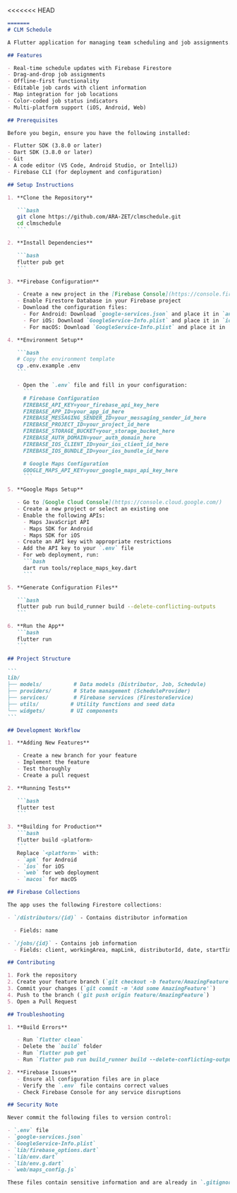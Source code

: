 <<<<<<< HEAD
````markdown
=======
# CLM Schedule

A Flutter application for managing team scheduling and job assignments. This app provides a drag-and-drop interface for managing jobs and distributors, with real-time updates and offline support using Firebase.

## Features

- Real-time schedule updates with Firebase Firestore
- Drag-and-drop job assignments
- Offline-first functionality
- Editable job cards with client information
- Map integration for job locations
- Color-coded job status indicators
- Multi-platform support (iOS, Android, Web)

## Prerequisites

Before you begin, ensure you have the following installed:

- Flutter SDK (3.8.0 or later)
- Dart SDK (3.8.0 or later)
- Git
- A code editor (VS Code, Android Studio, or IntelliJ)
- Firebase CLI (for deployment and configuration)

## Setup Instructions

1. **Clone the Repository**

   ```bash
   git clone https://github.com/ARA-ZET/clmschedule.git
   cd clmschedule
   ```

2. **Install Dependencies**

   ```bash
   flutter pub get
   ```

3. **Firebase Configuration**

   - Create a new project in the [Firebase Console](https://console.firebase.google.com/)
   - Enable Firestore Database in your Firebase project
   - Download the configuration files:
     - For Android: Download `google-services.json` and place it in `android/app/`
     - For iOS: Download `GoogleService-Info.plist` and place it in `ios/Runner/`
     - For macOS: Download `GoogleService-Info.plist` and place it in `macos/Runner/`

4. **Environment Setup**

   ```bash
   # Copy the environment template
   cp .env.example .env
   ```

   - Open the `.env` file and fill in your configuration:
     ```
     # Firebase Configuration
     FIREBASE_API_KEY=your_firebase_api_key_here
     FIREBASE_APP_ID=your_app_id_here
     FIREBASE_MESSAGING_SENDER_ID=your_messaging_sender_id_here
     FIREBASE_PROJECT_ID=your_project_id_here
     FIREBASE_STORAGE_BUCKET=your_storage_bucket_here
     FIREBASE_AUTH_DOMAIN=your_auth_domain_here
     FIREBASE_IOS_CLIENT_ID=your_ios_client_id_here
     FIREBASE_IOS_BUNDLE_ID=your_ios_bundle_id_here

     # Google Maps Configuration
     GOOGLE_MAPS_API_KEY=your_google_maps_api_key_here
     ```

5. **Google Maps Setup**

   - Go to [Google Cloud Console](https://console.cloud.google.com/)
   - Create a new project or select an existing one
   - Enable the following APIs:
     - Maps JavaScript API
     - Maps SDK for Android
     - Maps SDK for iOS
   - Create an API key with appropriate restrictions
   - Add the API key to your `.env` file
   - For web deployment, run:
     ```bash
     dart run tools/replace_maps_key.dart
     ```

5. **Generate Configuration Files**

   ```bash
   flutter pub run build_runner build --delete-conflicting-outputs
   ```

6. **Run the App**
   ```bash
   flutter run
   ```

## Project Structure

```
lib/
├── models/          # Data models (Distributor, Job, Schedule)
├── providers/       # State management (ScheduleProvider)
├── services/        # Firebase services (FirestoreService)
├── utils/          # Utility functions and seed data
└── widgets/        # UI components
```

## Development Workflow

1. **Adding New Features**

   - Create a new branch for your feature
   - Implement the feature
   - Test thoroughly
   - Create a pull request

2. **Running Tests**

   ```bash
   flutter test
   ```

3. **Building for Production**
   ```bash
   flutter build <platform>
   ```
   Replace `<platform>` with:
   - `apk` for Android
   - `ios` for iOS
   - `web` for web deployment
   - `macos` for macOS

## Firebase Collections

The app uses the following Firestore collections:

- `/distributors/{id}` - Contains distributor information

  - Fields: name

- `/jobs/{id}` - Contains job information
  - Fields: client, workingArea, mapLink, distributorId, date, startTime, endTime, status

## Contributing

1. Fork the repository
2. Create your feature branch (`git checkout -b feature/AmazingFeature`)
3. Commit your changes (`git commit -m 'Add some AmazingFeature'`)
4. Push to the branch (`git push origin feature/AmazingFeature`)
5. Open a Pull Request

## Troubleshooting

1. **Build Errors**

   - Run `flutter clean`
   - Delete the `build` folder
   - Run `flutter pub get`
   - Run `flutter pub run build_runner build --delete-conflicting-outputs`

2. **Firebase Issues**
   - Ensure all configuration files are in place
   - Verify the `.env` file contains correct values
   - Check Firebase Console for any service disruptions

## Security Note

Never commit the following files to version control:

- `.env` file
- `google-services.json`
- `GoogleService-Info.plist`
- `lib/firebase_options.dart`
- `lib/env.dart`
- `lib/env.g.dart`
- `web/maps_config.js`

These files contain sensitive information and are already in `.gitignore`. The `maps_config.js` file is automatically generated during build using the GOOGLE_MAPS_API_KEY from your .env file.
````

